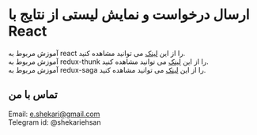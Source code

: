# ارسال درخواست و نمایش لیستی از نتایج با React

آموزش مربوط به react را از این [لینک](https://www.aparat.com/v/47yGk) می توانید مشاهده کنید.<br>
آموزش مربوط به redux-thunk را از این [لینک](https://www.aparat.com/v/NPxXW) می توانید مشاهده کنید.<br>
آموزش مربوط به redux-saga را از این [لینک](https://www.aparat.com/v/3i1JV) می توانید مشاهده کنید.<br>


## تماس با من
Email: e.shekari@gmail.com<br>
Telegram id: @shekariehsan
